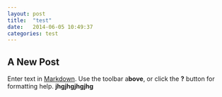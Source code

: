 ```yaml
---
layout: post
title:  "test"
date:   2014-06-05 10:49:37
categories: test
---
```


## A New Post

Enter text in [Markdown](http://daringfireball.net/projects/markdown/). Use the toolbar a**bove**, or click the **?** button for formatting help.
**jhgjhgjhgjhg**
